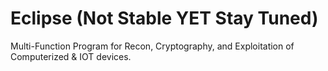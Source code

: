 # Eclipse (Not Stable YET Stay Tuned)
Multi-Function Program for Recon, Cryptography, and Exploitation of Computerized &amp; IOT devices.
